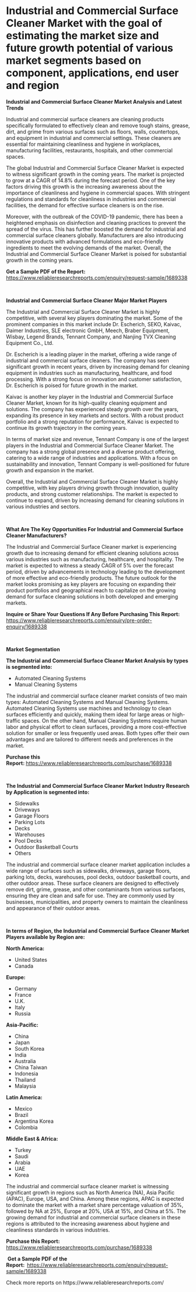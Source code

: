 <p><h1>Industrial and Commercial Surface Cleaner Market with the goal of estimating the market size and future growth potential of various market segments based on component, applications, end user and region</h1></p><p><strong>Industrial and Commercial Surface Cleaner Market Analysis and Latest Trends</strong></p>
<p><p>Industrial and commercial surface cleaners are cleaning products specifically formulated to effectively clean and remove tough stains, grease, dirt, and grime from various surfaces such as floors, walls, countertops, and equipment in industrial and commercial settings. These cleaners are essential for maintaining cleanliness and hygiene in workplaces, manufacturing facilities, restaurants, hospitals, and other commercial spaces.</p><p>The global Industrial and Commercial Surface Cleaner Market is expected to witness significant growth in the coming years. The market is projected to grow at a CAGR of 14.8% during the forecast period. One of the key factors driving this growth is the increasing awareness about the importance of cleanliness and hygiene in commercial spaces. With stringent regulations and standards for cleanliness in industries and commercial facilities, the demand for effective surface cleaners is on the rise.</p><p>Moreover, with the outbreak of the COVID-19 pandemic, there has been a heightened emphasis on disinfection and cleaning practices to prevent the spread of the virus. This has further boosted the demand for industrial and commercial surface cleaners globally. Manufacturers are also introducing innovative products with advanced formulations and eco-friendly ingredients to meet the evolving demands of the market. Overall, the Industrial and Commercial Surface Cleaner Market is poised for substantial growth in the coming years.</p></p>
<p><strong>Get a Sample PDF of the Report:&nbsp;</strong> <a href="https://www.reliableresearchreports.com/enquiry/request-sample/1689338">https://www.reliableresearchreports.com/enquiry/request-sample/1689338</a></p>
<p>&nbsp;</p>
<p><strong>Industrial and Commercial Surface Cleaner Major Market Players</strong></p>
<p><p>The Industrial and Commercial Surface Cleaner Market is highly competitive, with several key players dominating the market. Some of the prominent companies in this market include Dr. Escherich, SEKO, Kaivac, Daimer Industries, SLE electronic GmbH, Meech, Braber Equipment, Wisbay, Legend Brands, Tennant Company, and Nanjing TVX Cleaning Equipment Co., Ltd.</p><p>Dr. Escherich is a leading player in the market, offering a wide range of industrial and commercial surface cleaners. The company has seen significant growth in recent years, driven by increasing demand for cleaning equipment in industries such as manufacturing, healthcare, and food processing. With a strong focus on innovation and customer satisfaction, Dr. Escherich is poised for future growth in the market.</p><p>Kaivac is another key player in the Industrial and Commercial Surface Cleaner Market, known for its high-quality cleaning equipment and solutions. The company has experienced steady growth over the years, expanding its presence in key markets and sectors. With a robust product portfolio and a strong reputation for performance, Kaivac is expected to continue its growth trajectory in the coming years.</p><p>In terms of market size and revenue, Tennant Company is one of the largest players in the Industrial and Commercial Surface Cleaner Market. The company has a strong global presence and a diverse product offering, catering to a wide range of industries and applications. With a focus on sustainability and innovation, Tennant Company is well-positioned for future growth and expansion in the market.</p><p>Overall, the Industrial and Commercial Surface Cleaner Market is highly competitive, with key players driving growth through innovation, quality products, and strong customer relationships. The market is expected to continue to expand, driven by increasing demand for cleaning solutions in various industries and sectors.</p></p>
<p>&nbsp;</p>
<p><strong>What Are The Key Opportunities For Industrial and Commercial Surface Cleaner Manufacturers?</strong></p>
<p><p>The Industrial and Commercial Surface Cleaner market is experiencing growth due to increasing demand for efficient cleaning solutions across various industries such as manufacturing, healthcare, and hospitality. The market is expected to witness a steady CAGR of 5% over the forecast period, driven by advancements in technology leading to the development of more effective and eco-friendly products. The future outlook for the market looks promising as key players are focusing on expanding their product portfolios and geographical reach to capitalize on the growing demand for surface cleaning solutions in both developed and emerging markets.</p></p>
<p><strong>Inquire or Share Your Questions If Any Before Purchasing This Report:</strong> <a href="https://www.reliableresearchreports.com/enquiry/pre-order-enquiry/1689338">https://www.reliableresearchreports.com/enquiry/pre-order-enquiry/1689338</a></p>
<p>&nbsp;</p>
<p><strong>Market Segmentation</strong></p>
<p><strong>The Industrial and Commercial Surface Cleaner Market Analysis by types is segmented into:</strong></p>
<p><ul><li>Automated Cleaning Systems</li><li>Manual Cleaning Systems</li></ul></p>
<p><p>The industrial and commercial surface cleaner market consists of two main types: Automated Cleaning Systems and Manual Cleaning Systems. Automated Cleaning Systems use machines and technology to clean surfaces efficiently and quickly, making them ideal for large areas or high-traffic spaces. On the other hand, Manual Cleaning Systems require human labor and physical effort to clean surfaces, providing a more cost-effective solution for smaller or less frequently used areas. Both types offer their own advantages and are tailored to different needs and preferences in the market.</p></p>
<p><strong>Purchase this Report:&nbsp;</strong><a href="https://www.reliableresearchreports.com/purchase/1689338">https://www.reliableresearchreports.com/purchase/1689338</a></p>
<p>&nbsp;</p>
<p><strong>The Industrial and Commercial Surface Cleaner Market Industry Research by Application is segmented into:</strong></p>
<p><ul><li>Sidewalks</li><li>Driveways</li><li>Garage Floors</li><li>Parking Lots</li><li>Decks</li><li>Warehouses</li><li>Pool Decks</li><li>Outdoor Basketball Courts</li><li>Others</li></ul></p>
<p><p>The industrial and commercial surface cleaner market application includes a wide range of surfaces such as sidewalks, driveways, garage floors, parking lots, decks, warehouses, pool decks, outdoor basketball courts, and other outdoor areas. These surface cleaners are designed to effectively remove dirt, grime, grease, and other contaminants from various surfaces, ensuring they are clean and safe for use. They are commonly used by businesses, municipalities, and property owners to maintain the cleanliness and appearance of their outdoor areas.</p></p>
<p>&nbsp;</p>
<p><strong>In terms of Region, the Industrial and Commercial Surface Cleaner Market Players available by Region are:</strong></p>
<p>
    <p> <strong> North America: </strong>
        <ul>
            <li>United States</li>
            <li>Canada</li>
        </ul>
        </p> 
    <p> <strong> Europe: </strong>
        <ul>
            <li>Germany</li>
            <li>France</li>
            <li>U.K.</li>
            <li>Italy</li>
            <li>Russia</li>
        </ul>
        </p> 
    <p> <strong> Asia-Pacific: </strong>
        <ul>
            <li>China</li>
            <li>Japan</li>
            <li>South Korea</li>
            <li>India</li>
            <li>Australia</li>
            <li>China Taiwan</li>
            <li>Indonesia</li>
            <li>Thailand</li>
            <li>Malaysia</li>
        </ul>
        </p> 
    <p> <strong> Latin America: </strong>
        <ul>
            <li>Mexico</li>
            <li>Brazil</li>
            <li>Argentina Korea</li>
            <li>Colombia</li>
        </ul>
        </p> 
    <p> <strong> Middle East & Africa: </strong>
        <ul>
            <li>Turkey</li>
            <li>Saudi</li>
            <li>Arabia</li>
            <li>UAE</li>
            <li>Korea</li>
        </ul>
    </p>
    </p>
<p><p>The industrial and commercial surface cleaner market is witnessing significant growth in regions such as North America (NA), Asia Pacific (APAC), Europe, USA, and China. Among these regions, APAC is expected to dominate the market with a market share percentage valuation of 35%, followed by NA at 25%, Europe at 20%, USA at 15%, and China at 5%. The growing demand for industrial and commercial surface cleaners in these regions is attributed to the increasing awareness about hygiene and cleanliness standards in various industries.</p></p>
<p><strong>Purchase this Report: </strong><a href="https://www.reliableresearchreports.com/purchase/1689338">https://www.reliableresearchreports.com/purchase/1689338</a></p>
<p>&nbsp;<strong>Get a Sample PDF of the Report:&nbsp;&nbsp;</strong><a href="https://www.reliableresearchreports.com/enquiry/request-sample/1689338">https://www.reliableresearchreports.com/enquiry/request-sample/1689338</a></p>
<p><strong></strong></p>
<p>Check more reports on https://www.reliableresearchreports.com/</p>